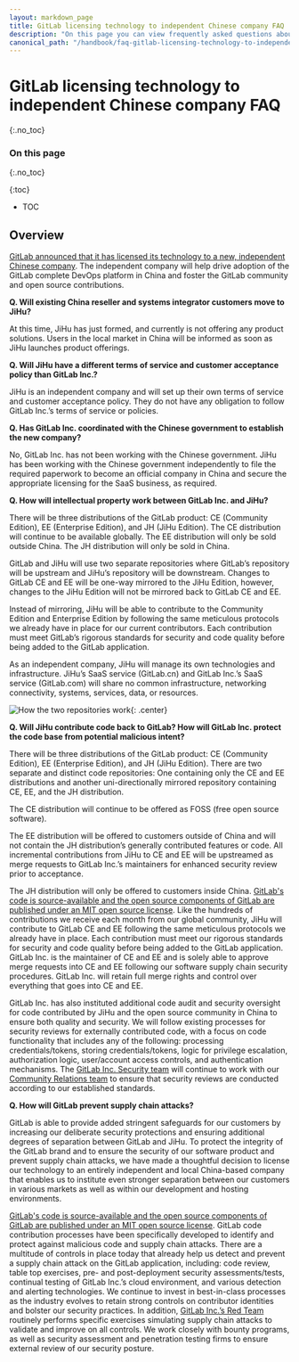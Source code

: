 ```yaml
---
layout: markdown_page
title: GitLab licensing technology to independent Chinese company FAQ
description: "On this page you can view frequently asked questions about GitLab licensing its technology to a new, independent Chinese company."
canonical_path: "/handbook/faq-gitlab-licensing-technology-to-independent-chinese-company/"
---
```


# GitLab licensing technology to independent Chinese company FAQ
{:.no_toc}

### On this page
{:.no_toc}

{:toc}
- TOC

## Overview

[GitLab announced that it has licensed its technology to a new, independent Chinese company](/blog/2021/03/18/gitlab-licensed-technology-to-new-independent-chinese-company/). The independent company will help drive adoption of the GitLab complete DevOps platform in China and foster the GitLab community and open source contributions.

**Q. Will existing China reseller and systems integrator customers move to JiHu?** 

At this time, JiHu has just formed, and currently is not offering any product solutions. Users in the local market in China will be informed as soon as JiHu launches product offerings.

**Q. Will JiHu have a different terms of service and customer acceptance policy than GitLab Inc.?** 

JiHu is an independent company and will set up their own terms of service and customer acceptance policy. They do not have any obligation to follow GitLab Inc.’s terms of service or policies. 

**Q. Has GitLab Inc. coordinated with the Chinese government to establish the new company?**

No, GitLab Inc. has not been working with the Chinese government. JiHu has been working with the Chinese government independently to file the required paperwork to become an official company in China and secure the appropriate licensing for the SaaS business, as required.

**Q. How will intellectual property work between GitLab Inc. and JiHu?**
  
There will be three distributions of the GitLab product: CE (Community Edition), EE (Enterprise Edition), and JH (JiHu Edition). The CE distribution will continue to be available globally. The EE distribution will only be sold outside China. The JH distribution will only be sold in China.

GitLab and JiHu will use two separate repositories where GitLab’s repository will be upstream and JiHu’s repository will be downstream. Changes to GitLab CE and EE will be one-way mirrored to the JiHu Edition, however, changes to the JiHu Edition will not be mirrored back to GitLab CE and EE. 

Instead of mirroring, JiHu will be able to contribute to the Community Edition and Enterprise Edition by following the same meticulous protocols we already have in place for our current contributors. Each contribution must meet GitLab’s rigorous standards for security and code quality before being added to the GitLab application. 

As an independent company, JiHu will manage its own technologies and infrastructure. JiHu’s SaaS service (GitLab.cn) and GitLab Inc.’s SaaS service (GitLab.com) will share no common infrastructure, networking connectivity, systems, services, data, or resources.

![How the two repositories work](/images/faq/two-repositories.png){: .center}

**Q. Will JiHu contribute code back to GitLab? How will GitLab Inc. protect the code base from potential malicious intent?**

There will be three distributions of the GitLab product: CE (Community Edition), EE (Enterprise Edition), and JH (JiHu Edition). There are two separate and distinct code repositories: One containing only the CE and EE distributions and another uni-directionally mirrored repository containing CE, EE, and the JH distribution. 

The CE distribution will continue to be offered as FOSS (free open source software). 

The EE distribution will be offered to customers outside of China and will not contain the JH distribution’s generally contributed features or code. All incremental contributions from JiHu to CE and EE will be upstreamed as merge requests to GitLab Inc.’s maintainers for enhanced security review prior to acceptance. 

The JH distribution will only be offered to customers inside China. 
[GitLab's code is source-available and the open source components of GitLab are published under an MIT open source license](/solutions/open-source/). Like the hundreds of contributions we receive each month from our global community, JiHu will contribute to GitLab CE and EE following the same meticulous protocols we already have in place. Each contribution must meet our rigorous standards for security and code quality before being added to the GitLab application. GitLab Inc. is the maintainer of CE and EE and is solely able to approve merge requests into CE and EE following our software supply chain security procedures. GitLab Inc. will retain full merge rights and control over everything that goes into CE and EE.

GitLab Inc. has also instituted additional code audit and security oversight for code contributed by JiHu and the open source community in China to ensure both quality and security. We will follow existing processes for security reviews for externally contributed code, with a focus on code functionality that includes any of the following: processing credentials/tokens, storing credentials/tokens, logic for privilege escalation, authorization logic, user/account access controls, and authentication mechanisms. The [GitLab Inc. Security team](/handbook/engineering/security/#security-department) will continue to work with our [Community Relations team](/handbook/marketing/community-relations/) to ensure that security reviews are conducted according to our established standards.

**Q. How will GitLab prevent supply chain attacks?**

GitLab is able to provide added stringent safeguards for our customers by increasing our deliberate security protections and ensuring additional degrees of separation between GitLab and JiHu. To protect the integrity of the GitLab brand and to ensure the security of our software product and prevent supply chain attacks, we have made a thoughtful decision to license our technology to an entirely independent and local China-based company that enables us to institute even stronger separation between our customers in various markets as well as within our development and hosting environments.

[GitLab's code is source-available and the open source components of GitLab are published under an MIT open source license](/solutions/open-source/). GitLab code contribution processes have been specifically developed to identify and protect against malicious code and supply chain attacks. There are a multitude of controls in place today that already help us detect and prevent a supply chain attack on the GitLab application, including: code review, table top exercises, pre- and post-deployment security assessments/tests, continual testing of GitLab Inc.’s cloud environment, and various detection and alerting technologies. We continue to invest in best-in-class processes as the industry evolves to retain strong controls on contributor identities and bolster our security practices. In addition, [GitLab Inc.’s Red Team](/handbook/engineering/security/security-operations/red-team/) routinely performs specific exercises simulating supply chain attacks to validate and improve on all controls. We work closely with bounty programs, as well as security assessment and penetration testing firms to ensure external review of our security posture.


